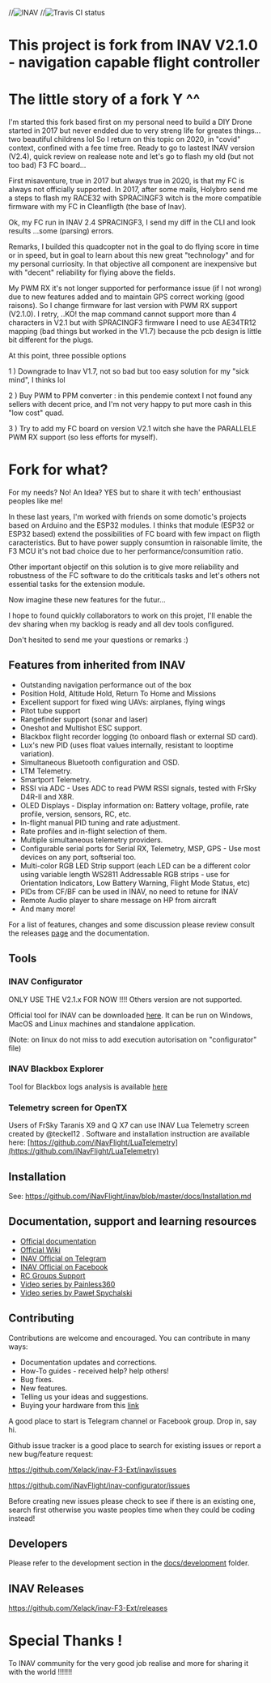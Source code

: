 //![INAV](http://static.rcgroups.net/forums/attachments/6/1/0/3/7/6/a9088858-102-inav.png)
//![Travis CI status](https://travis-ci.org/iNavFlight/inav.svg?branch=master)

# This project is fork from INAV V2.1.0 - navigation capable flight controller 

# The little story of a fork Y ^^
I'm started this fork based first on my personal need to build a DIY Drone started in 2017 but never endded due to very streng life for greates things... two beautiful childrens lol
So I return on this topic on 2020, in "covid" context, confined with a fee time free.
Ready to go to lastest INAV version (V2.4), quick review on realease note and let's go to flash my old (but not too bad) F3 FC board...

First misaventure, true in 2017 but always true in 2020, is that my FC is always not officially supported. 
In 2017, after some mails, Holybro send me a steps to flash my RACE32 with SPRACINGF3 witch is the more compatible firmware with my FC in Cleanfligth (the base of Inav).

Ok, my FC run in INAV 2.4 SPRACINGF3, I send my diff in the CLI and look results ...some (parsing) errors. 

Remarks, I builded this quadcopter not in the goal to do flying score in time or in speed, but in goal to learn about this new great "technology" and for my personal curriosity. In that objective all component are inexpensive but with "decent" reliability for flying above the fields.

My PWM RX it's not longer supported for performance issue (if I not wrong) due to new features added and to maintain GPS correct working (good raisons). 
So I change firmware for last version with PWM RX support (V2.1.0).
I retry, ..KO! the map command cannot support more than 4 characters in V2.1 but with SPRACINGF3 firmware I need to use AE34TR12 mapping (bad things but worked in the V1.7) because the pcb design is little bit different for the plugs.

At this point, three possible options 

1 ) Downgrade to Inav V1.7, not so bad but too easy solution for my "sick mind", I thinks lol

2 ) Buy PWM to PPM converter : in this pendemie context I not found any sellers with decent price, and I'm not very happy to put more cash in this "low cost" quad.

3 ) Try to add my FC board on version V2.1 witch she have the PARALLELE PWM RX support (so less efforts for myself).

# Fork for what?
For my needs? No! An Idea? YES but to share it with tech' enthousiast peoples like me!

In these last years, I'm worked with friends on some domotic's projects based on Arduino and the ESP32 modules.
I thinks that module (ESP32 or ESP32 based) extend the possibilities of FC board with few impact on fligth caracteristics.
But to have power supply consumtion in raisonable limite, the F3 MCU it's not bad choice due to her performance/consumition ratio. 

Other important objectif on this solution is to give more reliability and robustness of the FC software to do the crititicals tasks and let's others not essential tasks for the extension module.  

Now imagine these new features for the futur...

I hope to found quickly collaborators to work on this projet, I'll enable the dev sharing when my backlog is ready and all dev tools configured.

Don't hesited to send me your questions or remarks :)

## Features from inherited from INAV

* Outstanding navigation performance out of the box
* Position Hold, Altitude Hold, Return To Home and Missions
* Excellent support for fixed wing UAVs: airplanes, flying wings 
* Pitot tube support
* Rangefinder support (sonar and laser)
* Oneshot and Multishot ESC support.
* Blackbox flight recorder logging (to onboard flash or external SD card).
* Lux's new PID (uses float values internally, resistant to looptime variation).
* Simultaneous Bluetooth configuration and OSD.
* LTM Telemetry.
* Smartport Telemetry.
* RSSI via ADC - Uses ADC to read PWM RSSI signals, tested with FrSky D4R-II and X8R.
* OLED Displays - Display information on: Battery voltage, profile, rate profile, version, sensors, RC, etc.
* In-flight manual PID tuning and rate adjustment.
* Rate profiles and in-flight selection of them.
* Multiple simultaneous telemetry providers.
* Configurable serial ports for Serial RX, Telemetry, MSP, GPS - Use most devices on any port, softserial too.
* Multi-color RGB LED Strip support (each LED can be a different color using variable length WS2811 Addressable RGB strips - use for Orientation Indicators, Low Battery Warning, Flight Mode Status, etc)
* PIDs from CF/BF can be used in INAV, no need to retune for INAV
* Remote Audio player to share message on HP from aircraft    
* And many more!

For a list of features, changes and some discussion please review consult the releases [page](https://github.com/iNavFlight/inav/releases) and the documentation.

## Tools

### INAV Configurator
ONLY USE THE V2.1.x FOR NOW !!!! Others version are not supported. 

Official tool for INAV can be downloaded [here](https://github.com/iNavFlight/inav-configurator/releases/tag/2.1.4). 
It can be run on Windows, MacOS and Linux machines and standalone application.  

(Note: on linux do not miss to add execution autorisation on "configurator" file)

### INAV Blackbox Explorer

Tool for Blackbox logs analysis is available [here](https://github.com/iNavFlight/blackbox-log-viewer/releases)

### Telemetry screen for OpenTX

Users of FrSky Taranis X9 and Q X7 can use INAV Lua Telemetry screen created by @teckel12 . Software and installation instruction are available here: [https://github.com/iNavFlight/LuaTelemetry](https://github.com/iNavFlight/LuaTelemetry)

## Installation

See: https://github.com/iNavFlight/inav/blob/master/docs/Installation.md

## Documentation, support and learning resources

* [Official documentation](https://github.com/iNavFlight/inav/tree/master/docs)
* [Official Wiki](https://github.com/iNavFlight/inav/wiki)
* [INAV Official on Telegram](https://t.me/INAVFlight)
* [INAV Official on Facebook](https://www.facebook.com/groups/INAVOfficial)
* [RC Groups Support](https://www.rcgroups.com/forums/showthread.php?2495732-Cleanflight-iNav-(navigation-rewrite)-project)
* [Video series by Painless360](https://www.youtube.com/playlist?list=PLYsWjANuAm4qdXEGFSeUhOZ10-H8YTSnH)
* [Video series by Paweł Spychalski](https://www.youtube.com/playlist?list=PLOUQ8o2_nCLloACrA6f1_daCjhqY2x0fB)

## Contributing

Contributions are welcome and encouraged.  You can contribute in many ways:

* Documentation updates and corrections.
* How-To guides - received help?  help others!
* Bug fixes.
* New features.
* Telling us your ideas and suggestions.
* Buying your hardware from this [link](https://inavflight.com/shop/u/bg/)

A good place to start is Telegram channel or Facebook group. Drop in, say hi.

Github issue tracker is a good place to search for existing issues or report a new bug/feature request:

https://github.com/Xelack/inav-F3-Ext/inav/issues

https://github.com/iNavFlight/inav-configurator/issues

Before creating new issues please check to see if there is an existing one, search first otherwise you waste peoples time when they could be coding instead!

## Developers

Please refer to the development section in the [docs/development](https://github.com/iNavFlight/inav/tree/master/docs/development) folder.


## INAV Releases
https://github.com/Xelack/inav-F3-Ext/releases

# Special Thanks !

To INAV community for the very good job realise and more for sharing it with the world !!!!!!!


